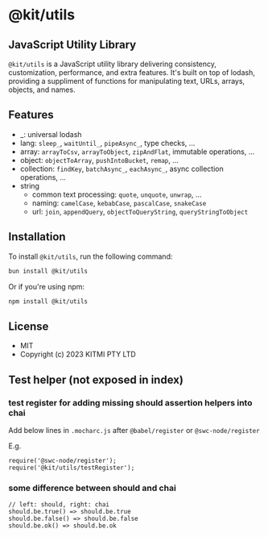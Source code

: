 # @kit/utils

## JavaScript Utility Library

`@kit/utils` is a JavaScript utility library delivering consistency, customization, performance, and extra features. It's built on top of lodash, providing a suppliment of functions for manipulating text, URLs, arrays, objects, and names.

## Features

-   _: universal lodash
-   lang: `sleep_`, `waitUntil_`, `pipeAsync_`, type checks, ...
-   array: `arrayToCsv`, `arrayToObject`, `zipAndFlat`, immutable operations, ...
-   object: `objectToArray`, `pushIntoBucket`, `remap`, ...
-   collection: `findKey`, `batchAsync_`, `eachAsync_`, async collection operations, ...
-   string
    -   common text processing: `quote`, `unquote`, `unwrap`, ...
    -   naming: `camelCase`, `kebabCase`, `pascalCase`, `snakeCase`
    -   url: `join`, `appendQuery`, `objectToQueryString`, `queryStringToObject`

## Installation

To install `@kit/utils`, run the following command:

```bash
bun install @kit/utils
```

Or if you're using npm:

```bash
npm install @kit/utils
```

## License
- MIT
- Copyright (c) 2023 KITMI PTY LTD

## Test helper (not exposed in index)

### test register for adding missing should assertion helpers into chai

Add below lines in `.mocharc.js` after `@babel/register` or `@swc-node/register`

E.g.
```
require('@swc-node/register');
require('@kit/utils/testRegister');
```

### some difference between should and chai

```
// left: should, right: chai
should.be.true() => should.be.true
should.be.false() => should.be.false
should.be.ok() => should.be.ok
```
